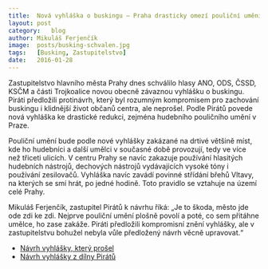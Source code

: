 ```yaml
---
title:	Nová vyhláška o buskingu – Praha drasticky omezí pouliční umění
layout:	post
category:	blog
author:	Mikuláš Ferjenčík
image:	posts/busking-schvalen.jpg
tags:	[Busking, Zastupitelstvo]
date:	2016-01-28
---
```


Zastupitelstvo hlavního města Prahy dnes schválilo hlasy ANO, ODS, ČSSD, KSČM a části Trojkoalice novou obecně závaznou vyhlášku o buskingu. Piráti předložili protinávrh, který byl rozumným kompromisem pro zachování buskingu i klidnější život občanů centra, ale neprošel. Podle Pirátů povede nová vyhláška ke drastické redukci, zejména hudebního pouličního umění v Praze. 

Pouliční umění bude podle nové vyhlášky zakázané na drtivé většině míst, kde ho hudebníci a další umělci v současné době provozují, tedy ve více než třiceti ulicích. V centru Prahy se navíc zakazuje používání hlasitých hudebních nástrojů, dechových nástrojů vydávajících vysoké tóny i používání zesilovačů. Vyhláška navíc zavádí povinné střídání břehů Vltavy, na kterých se smí hrát, po jedné hodině. Toto pravidlo se vztahuje na území celé Prahy. 

Mikuláš Ferjenčík, zastupitel Pirátů k návrhu říká: „Je to škoda, město jde ode zdi ke zdi. Nejprve pouliční umění plošně povolí a poté, co sem přitáhne umělce, ho zase zakáže. Piráti předložili kompromisní znění vyhlášky, ale v zastupitelstvu bohužel nebyla vůle předložený návrh věcně upravovat.“

* [Návrh vyhlášky, který prošel](https://github.com/pirati-cz/KlubPraha/blob/master/materialy/busking/Navrh_vyhlasky_predlozeny_radou.pdf)
* [Návrh vyhlášky z dílny Pirátů](https://github.com/pirati-cz/KlubPraha/blob/master/materialy/busking/Vyhlaska_busking_pirati.pdf)



